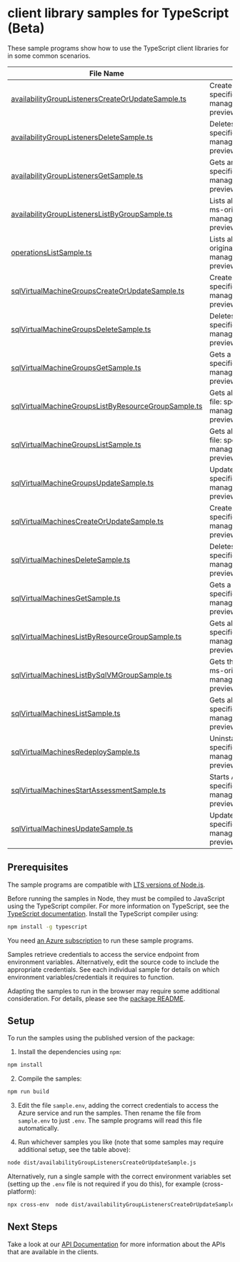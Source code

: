 # client library samples for TypeScript (Beta)

These sample programs show how to use the TypeScript client libraries for in some common scenarios.

| **File Name**                                                                                           | **Description**                                                                                                                                                                                                                                               |
| ------------------------------------------------------------------------------------------------------- | ------------------------------------------------------------------------------------------------------------------------------------------------------------------------------------------------------------------------------------------------------------- |
| [availabilityGroupListenersCreateOrUpdateSample.ts][availabilitygrouplistenerscreateorupdatesample]     | Creates or updates an availability group listener. x-ms-original-file: specification/sqlvirtualmachine/resource-manager/Microsoft.SqlVirtualMachine/preview/2021-11-01-preview/examples/CreateOrUpdateAvailabilityGroupListener.json                          |
| [availabilityGroupListenersDeleteSample.ts][availabilitygrouplistenersdeletesample]                     | Deletes an availability group listener. x-ms-original-file: specification/sqlvirtualmachine/resource-manager/Microsoft.SqlVirtualMachine/preview/2021-11-01-preview/examples/DeleteAvailabilityGroupListener.json                                             |
| [availabilityGroupListenersGetSample.ts][availabilitygrouplistenersgetsample]                           | Gets an availability group listener. x-ms-original-file: specification/sqlvirtualmachine/resource-manager/Microsoft.SqlVirtualMachine/preview/2021-11-01-preview/examples/GetAvailabilityGroupListener.json                                                   |
| [availabilityGroupListenersListByGroupSample.ts][availabilitygrouplistenerslistbygroupsample]           | Lists all availability group listeners in a SQL virtual machine group. x-ms-original-file: specification/sqlvirtualmachine/resource-manager/Microsoft.SqlVirtualMachine/preview/2021-11-01-preview/examples/ListByGroupAvailabilityGroupListener.json         |
| [operationsListSample.ts][operationslistsample]                                                         | Lists all of the available SQL Virtual Machine Rest API operations. x-ms-original-file: specification/sqlvirtualmachine/resource-manager/Microsoft.SqlVirtualMachine/preview/2021-11-01-preview/examples/ListOperation.json                                   |
| [sqlVirtualMachineGroupsCreateOrUpdateSample.ts][sqlvirtualmachinegroupscreateorupdatesample]           | Creates or updates a SQL virtual machine group. x-ms-original-file: specification/sqlvirtualmachine/resource-manager/Microsoft.SqlVirtualMachine/preview/2021-11-01-preview/examples/CreateOrUpdateSqlVirtualMachineGroup.json                                |
| [sqlVirtualMachineGroupsDeleteSample.ts][sqlvirtualmachinegroupsdeletesample]                           | Deletes a SQL virtual machine group. x-ms-original-file: specification/sqlvirtualmachine/resource-manager/Microsoft.SqlVirtualMachine/preview/2021-11-01-preview/examples/DeleteSqlVirtualMachineGroup.json                                                   |
| [sqlVirtualMachineGroupsGetSample.ts][sqlvirtualmachinegroupsgetsample]                                 | Gets a SQL virtual machine group. x-ms-original-file: specification/sqlvirtualmachine/resource-manager/Microsoft.SqlVirtualMachine/preview/2021-11-01-preview/examples/GetSqlVirtualMachineGroup.json                                                         |
| [sqlVirtualMachineGroupsListByResourceGroupSample.ts][sqlvirtualmachinegroupslistbyresourcegroupsample] | Gets all SQL virtual machine groups in a resource group. x-ms-original-file: specification/sqlvirtualmachine/resource-manager/Microsoft.SqlVirtualMachine/preview/2021-11-01-preview/examples/ListByResourceGroupSqlVirtualMachineGroup.json                  |
| [sqlVirtualMachineGroupsListSample.ts][sqlvirtualmachinegroupslistsample]                               | Gets all SQL virtual machine groups in a subscription. x-ms-original-file: specification/sqlvirtualmachine/resource-manager/Microsoft.SqlVirtualMachine/preview/2021-11-01-preview/examples/ListSubscriptionSqlVirtualMachineGroup.json                       |
| [sqlVirtualMachineGroupsUpdateSample.ts][sqlvirtualmachinegroupsupdatesample]                           | Updates SQL virtual machine group tags. x-ms-original-file: specification/sqlvirtualmachine/resource-manager/Microsoft.SqlVirtualMachine/preview/2021-11-01-preview/examples/UpdateSqlVirtualMachineGroup.json                                                |
| [sqlVirtualMachinesCreateOrUpdateSample.ts][sqlvirtualmachinescreateorupdatesample]                     | Creates or updates a SQL virtual machine. x-ms-original-file: specification/sqlvirtualmachine/resource-manager/Microsoft.SqlVirtualMachine/preview/2021-11-01-preview/examples/CreateOrUpdateVirtualMachineWithVMGroup.json                                   |
| [sqlVirtualMachinesDeleteSample.ts][sqlvirtualmachinesdeletesample]                                     | Deletes a SQL virtual machine. x-ms-original-file: specification/sqlvirtualmachine/resource-manager/Microsoft.SqlVirtualMachine/preview/2021-11-01-preview/examples/DeleteSqlVirtualMachine.json                                                              |
| [sqlVirtualMachinesGetSample.ts][sqlvirtualmachinesgetsample]                                           | Gets a SQL virtual machine. x-ms-original-file: specification/sqlvirtualmachine/resource-manager/Microsoft.SqlVirtualMachine/preview/2021-11-01-preview/examples/GetSqlVirtualMachine.json                                                                    |
| [sqlVirtualMachinesListByResourceGroupSample.ts][sqlvirtualmachineslistbyresourcegroupsample]           | Gets all SQL virtual machines in a resource group. x-ms-original-file: specification/sqlvirtualmachine/resource-manager/Microsoft.SqlVirtualMachine/preview/2021-11-01-preview/examples/ListByResourceGroupSqlVirtualMachine.json                             |
| [sqlVirtualMachinesListBySqlVMGroupSample.ts][sqlvirtualmachineslistbysqlvmgroupsample]                 | Gets the list of sql virtual machines in a SQL virtual machine group. x-ms-original-file: specification/sqlvirtualmachine/resource-manager/Microsoft.SqlVirtualMachine/preview/2021-11-01-preview/examples/ListBySqlVirtualMachineGroupSqlVirtualMachine.json |
| [sqlVirtualMachinesListSample.ts][sqlvirtualmachineslistsample]                                         | Gets all SQL virtual machines in a subscription. x-ms-original-file: specification/sqlvirtualmachine/resource-manager/Microsoft.SqlVirtualMachine/preview/2021-11-01-preview/examples/ListSubscriptionSqlVirtualMachine.json                                  |
| [sqlVirtualMachinesRedeploySample.ts][sqlvirtualmachinesredeploysample]                                 | Uninstalls and reinstalls the SQL Iaas Extension. x-ms-original-file: specification/sqlvirtualmachine/resource-manager/Microsoft.SqlVirtualMachine/preview/2021-11-01-preview/examples/RedeploySqlVirtualMachine.json                                         |
| [sqlVirtualMachinesStartAssessmentSample.ts][sqlvirtualmachinesstartassessmentsample]                   | Starts Assessment on SQL virtual machine. x-ms-original-file: specification/sqlvirtualmachine/resource-manager/Microsoft.SqlVirtualMachine/preview/2021-11-01-preview/examples/StartAssessmentOnSqlVirtualMachine.json                                        |
| [sqlVirtualMachinesUpdateSample.ts][sqlvirtualmachinesupdatesample]                                     | Updates a SQL virtual machine. x-ms-original-file: specification/sqlvirtualmachine/resource-manager/Microsoft.SqlVirtualMachine/preview/2021-11-01-preview/examples/UpdateSqlVirtualMachine.json                                                              |

## Prerequisites

The sample programs are compatible with [LTS versions of Node.js](https://github.com/nodejs/release#release-schedule).

Before running the samples in Node, they must be compiled to JavaScript using the TypeScript compiler. For more information on TypeScript, see the [TypeScript documentation][typescript]. Install the TypeScript compiler using:

```bash
npm install -g typescript
```

You need [an Azure subscription][freesub] to run these sample programs.

Samples retrieve credentials to access the service endpoint from environment variables. Alternatively, edit the source code to include the appropriate credentials. See each individual sample for details on which environment variables/credentials it requires to function.

Adapting the samples to run in the browser may require some additional consideration. For details, please see the [package README][package].

## Setup

To run the samples using the published version of the package:

1. Install the dependencies using `npm`:

```bash
npm install
```

2. Compile the samples:

```bash
npm run build
```

3. Edit the file `sample.env`, adding the correct credentials to access the Azure service and run the samples. Then rename the file from `sample.env` to just `.env`. The sample programs will read this file automatically.

4. Run whichever samples you like (note that some samples may require additional setup, see the table above):

```bash
node dist/availabilityGroupListenersCreateOrUpdateSample.js
```

Alternatively, run a single sample with the correct environment variables set (setting up the `.env` file is not required if you do this), for example (cross-platform):

```bash
npx cross-env  node dist/availabilityGroupListenersCreateOrUpdateSample.js
```

## Next Steps

Take a look at our [API Documentation][apiref] for more information about the APIs that are available in the clients.

[availabilitygrouplistenerscreateorupdatesample]: https://github.com/Azure/azure-sdk-for-js/blob/main/sdk/sqlvirtualmachine/arm-sqlvirtualmachine/samples/v5-beta/typescript/src/availabilityGroupListenersCreateOrUpdateSample.ts
[availabilitygrouplistenersdeletesample]: https://github.com/Azure/azure-sdk-for-js/blob/main/sdk/sqlvirtualmachine/arm-sqlvirtualmachine/samples/v5-beta/typescript/src/availabilityGroupListenersDeleteSample.ts
[availabilitygrouplistenersgetsample]: https://github.com/Azure/azure-sdk-for-js/blob/main/sdk/sqlvirtualmachine/arm-sqlvirtualmachine/samples/v5-beta/typescript/src/availabilityGroupListenersGetSample.ts
[availabilitygrouplistenerslistbygroupsample]: https://github.com/Azure/azure-sdk-for-js/blob/main/sdk/sqlvirtualmachine/arm-sqlvirtualmachine/samples/v5-beta/typescript/src/availabilityGroupListenersListByGroupSample.ts
[operationslistsample]: https://github.com/Azure/azure-sdk-for-js/blob/main/sdk/sqlvirtualmachine/arm-sqlvirtualmachine/samples/v5-beta/typescript/src/operationsListSample.ts
[sqlvirtualmachinegroupscreateorupdatesample]: https://github.com/Azure/azure-sdk-for-js/blob/main/sdk/sqlvirtualmachine/arm-sqlvirtualmachine/samples/v5-beta/typescript/src/sqlVirtualMachineGroupsCreateOrUpdateSample.ts
[sqlvirtualmachinegroupsdeletesample]: https://github.com/Azure/azure-sdk-for-js/blob/main/sdk/sqlvirtualmachine/arm-sqlvirtualmachine/samples/v5-beta/typescript/src/sqlVirtualMachineGroupsDeleteSample.ts
[sqlvirtualmachinegroupsgetsample]: https://github.com/Azure/azure-sdk-for-js/blob/main/sdk/sqlvirtualmachine/arm-sqlvirtualmachine/samples/v5-beta/typescript/src/sqlVirtualMachineGroupsGetSample.ts
[sqlvirtualmachinegroupslistbyresourcegroupsample]: https://github.com/Azure/azure-sdk-for-js/blob/main/sdk/sqlvirtualmachine/arm-sqlvirtualmachine/samples/v5-beta/typescript/src/sqlVirtualMachineGroupsListByResourceGroupSample.ts
[sqlvirtualmachinegroupslistsample]: https://github.com/Azure/azure-sdk-for-js/blob/main/sdk/sqlvirtualmachine/arm-sqlvirtualmachine/samples/v5-beta/typescript/src/sqlVirtualMachineGroupsListSample.ts
[sqlvirtualmachinegroupsupdatesample]: https://github.com/Azure/azure-sdk-for-js/blob/main/sdk/sqlvirtualmachine/arm-sqlvirtualmachine/samples/v5-beta/typescript/src/sqlVirtualMachineGroupsUpdateSample.ts
[sqlvirtualmachinescreateorupdatesample]: https://github.com/Azure/azure-sdk-for-js/blob/main/sdk/sqlvirtualmachine/arm-sqlvirtualmachine/samples/v5-beta/typescript/src/sqlVirtualMachinesCreateOrUpdateSample.ts
[sqlvirtualmachinesdeletesample]: https://github.com/Azure/azure-sdk-for-js/blob/main/sdk/sqlvirtualmachine/arm-sqlvirtualmachine/samples/v5-beta/typescript/src/sqlVirtualMachinesDeleteSample.ts
[sqlvirtualmachinesgetsample]: https://github.com/Azure/azure-sdk-for-js/blob/main/sdk/sqlvirtualmachine/arm-sqlvirtualmachine/samples/v5-beta/typescript/src/sqlVirtualMachinesGetSample.ts
[sqlvirtualmachineslistbyresourcegroupsample]: https://github.com/Azure/azure-sdk-for-js/blob/main/sdk/sqlvirtualmachine/arm-sqlvirtualmachine/samples/v5-beta/typescript/src/sqlVirtualMachinesListByResourceGroupSample.ts
[sqlvirtualmachineslistbysqlvmgroupsample]: https://github.com/Azure/azure-sdk-for-js/blob/main/sdk/sqlvirtualmachine/arm-sqlvirtualmachine/samples/v5-beta/typescript/src/sqlVirtualMachinesListBySqlVMGroupSample.ts
[sqlvirtualmachineslistsample]: https://github.com/Azure/azure-sdk-for-js/blob/main/sdk/sqlvirtualmachine/arm-sqlvirtualmachine/samples/v5-beta/typescript/src/sqlVirtualMachinesListSample.ts
[sqlvirtualmachinesredeploysample]: https://github.com/Azure/azure-sdk-for-js/blob/main/sdk/sqlvirtualmachine/arm-sqlvirtualmachine/samples/v5-beta/typescript/src/sqlVirtualMachinesRedeploySample.ts
[sqlvirtualmachinesstartassessmentsample]: https://github.com/Azure/azure-sdk-for-js/blob/main/sdk/sqlvirtualmachine/arm-sqlvirtualmachine/samples/v5-beta/typescript/src/sqlVirtualMachinesStartAssessmentSample.ts
[sqlvirtualmachinesupdatesample]: https://github.com/Azure/azure-sdk-for-js/blob/main/sdk/sqlvirtualmachine/arm-sqlvirtualmachine/samples/v5-beta/typescript/src/sqlVirtualMachinesUpdateSample.ts
[apiref]: https://docs.microsoft.com/javascript/api/@azure/arm-sqlvirtualmachine?view=azure-node-preview
[freesub]: https://azure.microsoft.com/free/
[package]: https://github.com/Azure/azure-sdk-for-js/tree/main/sdk/sqlvirtualmachine/arm-sqlvirtualmachine/README.md
[typescript]: https://www.typescriptlang.org/docs/home.html
